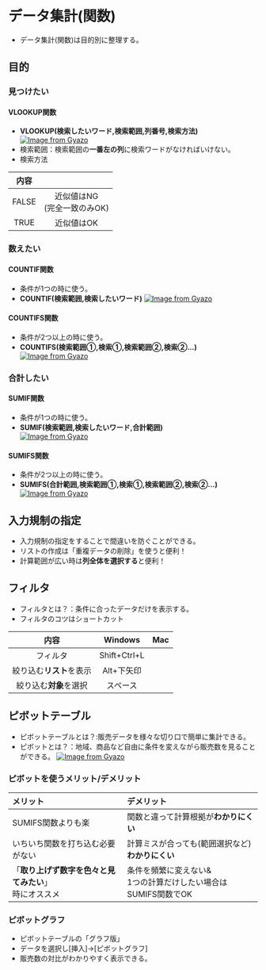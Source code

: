# データ集計(関数)  
* データ集計(関数)は目的別に整理する。  
## 目的  
### 見つけたい  
#### VLOOKUP関数  
* **VLOOKUP(検索したいワード,検索範囲,列番号,検索方法)**  
[![Image from Gyazo](https://i.gyazo.com/3c5583bcb69a47f100662e0a197d118e.png)](https://gyazo.com/3c5583bcb69a47f100662e0a197d118e)
* 検索範囲：検索範囲の**一番左の列**に検索ワードがなければいけない。  
* 検索方法  

|内容||
|:--:|:--:|
|FALSE|近似値はNG<br>(完全一致のみOK)|
|TRUE|近似値はOK|

### 数えたい  
#### COUNTIF関数  
* 条件が1つの時に使う。    
* **COUNTIF(検索範囲,検索したいワード)**
[![Image from Gyazo](https://i.gyazo.com/34fcad83d5a5d1d2044509ef6de41dc0.png)](https://gyazo.com/34fcad83d5a5d1d2044509ef6de41dc0)

#### COUNTIFS関数  
* 条件が2つ以上の時に使う。  
* **COUNTIFS(検索範囲①,検索①,検索範囲②,検索②...)**  
[![Image from Gyazo](https://i.gyazo.com/c6104e12d2012d687ba29351c8b1752e.png)](https://gyazo.com/c6104e12d2012d687ba29351c8b1752e)

### 合計したい   
#### SUMIF関数    
* 条件が1つの時に使う。  
* **SUMIF(検索範囲,検索したいワード,合計範囲)**  
[![Image from Gyazo](https://i.gyazo.com/12ee4776aded544cc025f5a3724c2a28.png)](https://gyazo.com/12ee4776aded544cc025f5a3724c2a28)
#### SUMIFS関数  
* 条件が2つ以上の時に使う。  
* **SUMIFS(合計範囲,検索範囲①,検索①,検索範囲②,検索②...)**  
[![Image from Gyazo](https://i.gyazo.com/edffe979bcdb5ada2cfc8f69694dd84c.png)](https://gyazo.com/edffe979bcdb5ada2cfc8f69694dd84c)

## 入力規制の指定  
* 入力規制の指定をすることで間違いを防ぐことができる。  
* リストの作成は「重複データの削除」を使うと便利！  
* 計算範囲が広い時は**列全体を選択する**と便利！  

## フィルタ  
* フィルタとは？：条件に合ったデータだけを表示する。  
* フィルタのコツはショートカット  

|内容|Windows|Mac|
|:--:|:--:|:--:|
|フィルタ|Shift+Ctrl+L||
|絞り込む**リスト**を表示|Alt+下矢印||
|絞り込む**対象**を選択|スペース||

## ピボットテーブル  
* ピボットテーブルとは？:販売データを様々な切り口で簡単に集計できる。  
* ピボットとは？：地域、商品など自由に条件を変えながら販売数を見ることができる。 
[![Image from Gyazo](https://i.gyazo.com/d87e24a6b456e6827a0aa29d186c48b8.png)](https://gyazo.com/d87e24a6b456e6827a0aa29d186c48b8)
### ピボットを使うメリット/デメリット  

|メリット|デメリット|
|:--|:--|
|SUMIFS関数よりも楽|関数と違って計算根拠が**わかりにくい**|
|いちいち関数を打ち込む必要がない|計算ミスが合っても(範囲選択など)**わかりにくい**|
|「**取り上げず数字を色々と見てみたい**」<br>時にオススメ|条件を頻繁に変えない&<br>1つの計算だけしたい場合はSUMIFS関数でOK|

### ピボットグラフ  
* ピボットテーブルの「グラフ版」  
* データを選択し[挿入]→[ピボットグラフ]  
* 販売数の対比がわかりやすく表示できる。  


